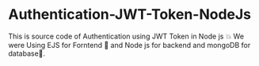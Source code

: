 # Authentication-JWT-Token-NodeJs
This is source code of Authentication using JWT Token in Node js 💥
We were Using EJS for Forntend 🦥 and Node js for backend and mongoDB for database🤯.
